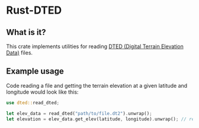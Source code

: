 # Rust-DTED

## What is it?

This crate implements utilities for reading [DTED (Digital Terrain Elevation Data)](https://www.dlr.de/eoc/Portaldata/60/Resources/dokumente/7_sat_miss/SRTM-XSAR-DEM-DTED-1.1.pdf) files.

## Example usage

Code reading a file and getting the terrain elevation at a given latitude and longitude would look like this:

```rust
use dted::read_dted;

let elev_data = read_dted("path/to/file.dt2").unwrap();
let elevation = elev_data.get_elev(latitude, longitude).unwrap(); // returns None if lat/lon are out of range
```
